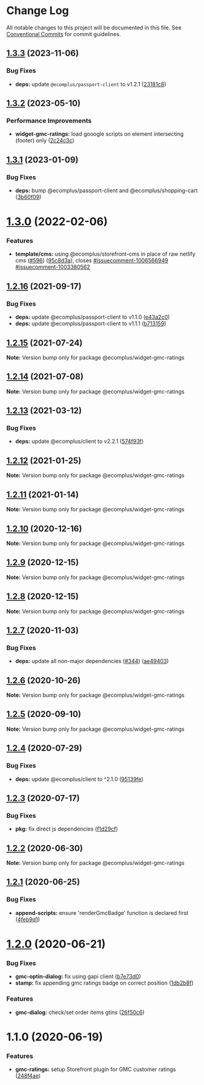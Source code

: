 # Change Log

All notable changes to this project will be documented in this file.
See [Conventional Commits](https://conventionalcommits.org) for commit guidelines.

## [1.3.3](https://github.com/ecomplus/storefront/compare/@ecomplus/widget-gmc-ratings@1.3.2...@ecomplus/widget-gmc-ratings@1.3.3) (2023-11-06)

### Bug Fixes

- **deps:** update `@ecomplus/passport-client` to v1.2.1 ([23181c8](https://github.com/ecomplus/storefront/commit/23181c85c136e9dd8d54add7cf43186f6811dab2))

## [1.3.2](https://github.com/ecomplus/storefront/compare/@ecomplus/widget-gmc-ratings@1.3.1...@ecomplus/widget-gmc-ratings@1.3.2) (2023-05-10)

### Performance Improvements

- **widget-gmc-ratings:** load gooogle scripts on element intersecting (footer) only ([2c24c3c](https://github.com/ecomplus/storefront/commit/2c24c3c75d9f0597cf8653ee99dadfbddace22b8))

## [1.3.1](https://github.com/ecomplus/storefront/compare/@ecomplus/widget-gmc-ratings@1.3.0...@ecomplus/widget-gmc-ratings@1.3.1) (2023-01-09)

### Bug Fixes

- **deps:** bump @ecomplus/passport-client and @ecomplus/shopping-cart ([3b60f09](https://github.com/ecomplus/storefront/commit/3b60f098f3fef0621fd045afea47ded663c69967))

# [1.3.0](https://github.com/ecomplus/storefront/compare/@ecomplus/widget-gmc-ratings@1.2.16...@ecomplus/widget-gmc-ratings@1.3.0) (2022-02-06)

### Features

- **template/cms:** using @ecomplus/storefront-cms in place of raw netlify cms ([#596](https://github.com/ecomplus/storefront/issues/596)) ([95c8d3a](https://github.com/ecomplus/storefront/commit/95c8d3ab3f73b0b1dff0a1f5f45b5abfb6dddafa)), closes [#issuecomment-1006566949](https://github.com/ecomplus/storefront/issues/issuecomment-1006566949) [#issuecomment-1003380562](https://github.com/ecomplus/storefront/issues/issuecomment-1003380562)

## [1.2.16](https://github.com/ecomplus/storefront/compare/@ecomplus/widget-gmc-ratings@1.2.15...@ecomplus/widget-gmc-ratings@1.2.16) (2021-09-17)

### Bug Fixes

- **deps:** update @ecomplus/passport-client to v1.1.0 ([e43a2c0](https://github.com/ecomplus/storefront/commit/e43a2c09cb059ecb1a14b532ab5251be86739008))
- **deps:** update @ecomplus/passport-client to v1.1.1 ([b713159](https://github.com/ecomplus/storefront/commit/b7131596a14556ca53c4608a234ace3b12b39943))

## [1.2.15](https://github.com/ecomplus/storefront/compare/@ecomplus/widget-gmc-ratings@1.2.14...@ecomplus/widget-gmc-ratings@1.2.15) (2021-07-24)

**Note:** Version bump only for package @ecomplus/widget-gmc-ratings

## [1.2.14](https://github.com/ecomplus/storefront/compare/@ecomplus/widget-gmc-ratings@1.2.13...@ecomplus/widget-gmc-ratings@1.2.14) (2021-07-08)

**Note:** Version bump only for package @ecomplus/widget-gmc-ratings

## [1.2.13](https://github.com/ecomplus/storefront/compare/@ecomplus/widget-gmc-ratings@1.2.12...@ecomplus/widget-gmc-ratings@1.2.13) (2021-03-12)

### Bug Fixes

- **deps:** update @ecomplus/client to v2.2.1 ([574f93f](https://github.com/ecomplus/storefront/commit/574f93fd027220bb64cad19443e38ce559c69e62))

## [1.2.12](https://github.com/ecomplus/storefront/compare/@ecomplus/widget-gmc-ratings@1.2.11...@ecomplus/widget-gmc-ratings@1.2.12) (2021-01-25)

**Note:** Version bump only for package @ecomplus/widget-gmc-ratings

## [1.2.11](https://github.com/ecomplus/storefront/compare/@ecomplus/widget-gmc-ratings@1.2.10...@ecomplus/widget-gmc-ratings@1.2.11) (2021-01-14)

**Note:** Version bump only for package @ecomplus/widget-gmc-ratings

## [1.2.10](https://github.com/ecomplus/storefront/compare/@ecomplus/widget-gmc-ratings@1.2.9...@ecomplus/widget-gmc-ratings@1.2.10) (2020-12-16)

**Note:** Version bump only for package @ecomplus/widget-gmc-ratings

## [1.2.9](https://github.com/ecomplus/storefront/compare/@ecomplus/widget-gmc-ratings@1.2.8...@ecomplus/widget-gmc-ratings@1.2.9) (2020-12-15)

**Note:** Version bump only for package @ecomplus/widget-gmc-ratings

## [1.2.8](https://github.com/ecomplus/storefront/compare/@ecomplus/widget-gmc-ratings@1.2.7...@ecomplus/widget-gmc-ratings@1.2.8) (2020-12-15)

**Note:** Version bump only for package @ecomplus/widget-gmc-ratings

## [1.2.7](https://github.com/ecomplus/storefront/compare/@ecomplus/widget-gmc-ratings@1.2.6...@ecomplus/widget-gmc-ratings@1.2.7) (2020-11-03)

### Bug Fixes

- **deps:** update all non-major dependencies ([#344](https://github.com/ecomplus/storefront/issues/344)) ([ae49403](https://github.com/ecomplus/storefront/commit/ae4940343a6c656efef8f7536e16b5f88e3f48dd))

## [1.2.6](https://github.com/ecomplus/storefront/compare/@ecomplus/widget-gmc-ratings@1.2.5...@ecomplus/widget-gmc-ratings@1.2.6) (2020-10-26)

**Note:** Version bump only for package @ecomplus/widget-gmc-ratings

## [1.2.5](https://github.com/ecomplus/storefront/compare/@ecomplus/widget-gmc-ratings@1.2.4...@ecomplus/widget-gmc-ratings@1.2.5) (2020-09-10)

**Note:** Version bump only for package @ecomplus/widget-gmc-ratings

## [1.2.4](https://github.com/ecomplus/storefront/compare/@ecomplus/widget-gmc-ratings@1.2.3...@ecomplus/widget-gmc-ratings@1.2.4) (2020-07-29)

### Bug Fixes

- **deps:** update @ecomplus/client to ^2.1.0 ([95139fe](https://github.com/ecomplus/storefront/commit/95139fef754897d7618f5d81fed00493f93eae17))

## [1.2.3](https://github.com/ecomplus/storefront/compare/@ecomplus/widget-gmc-ratings@1.2.2...@ecomplus/widget-gmc-ratings@1.2.3) (2020-07-17)

### Bug Fixes

- **pkg:** fix direct js dependencies ([f1d29cf](https://github.com/ecomplus/storefront/commit/f1d29cfb90df8393c5ff2f82e74f043594e3f08f))

## [1.2.2](https://github.com/ecomplus/storefront/compare/@ecomplus/widget-gmc-ratings@1.2.1...@ecomplus/widget-gmc-ratings@1.2.2) (2020-06-30)

**Note:** Version bump only for package @ecomplus/widget-gmc-ratings

## [1.2.1](https://github.com/ecomplus/storefront/compare/@ecomplus/widget-gmc-ratings@1.2.0...@ecomplus/widget-gmc-ratings@1.2.1) (2020-06-25)

### Bug Fixes

- **append-scripts:** ensure 'renderGmcBadge' function is declared first ([4feb9d1](https://github.com/ecomplus/storefront/commit/4feb9d170dafc7099fd25234882963bce2612088))

# [1.2.0](https://github.com/ecomplus/storefront/compare/@ecomplus/widget-gmc-ratings@1.1.0...@ecomplus/widget-gmc-ratings@1.2.0) (2020-06-21)

### Bug Fixes

- **gmc-optin-dialog:** fix using gapi client ([b7e73d0](https://github.com/ecomplus/storefront/commit/b7e73d076cbb0f8de4cdc3f6725ac9b9a3cd3b42))
- **stamp:** fix appending gmc ratings badge on correct position ([1db2b8f](https://github.com/ecomplus/storefront/commit/1db2b8f503224dde4390ef3784d1bea1648343a6))

### Features

- **gmc-dialog:** check/set order items gtins ([26f50c6](https://github.com/ecomplus/storefront/commit/26f50c671bbff9f59891b699cc2d5e25eaac1059))

# 1.1.0 (2020-06-19)

### Features

- **gmc-ratings:** setup Storefront plugin for GMC customer ratings ([248f4ae](https://github.com/ecomplus/storefront/commit/248f4ae67fddd8c4f6b65b6da5bc2c7757b25c48))
